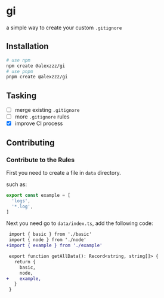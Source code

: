 # gi

a simple way to create your custom `.gitignore`

## Installation

```bash
# use npm
npm create @alexzzz/gi
# use pnpm
pnpm create @alexzzz/gi
```

## Tasking

- [ ] merge existing `.gitignore`
- [ ] more `.gitignore` rules
- [x] improve CI process

## Contributing

### Contribute to the Rules

First you need to create a file in `data` directory.

such as:

```ts
export const example = [
  'logs',
  '*.log',
]
```

Next you need go to `data/index.ts`, add the following code:

```diff
 import { basic } from './basic'
 import { node } from './node'
+import { example } from './example'

 export function getAllData(): Record<string, string[]> {
   return {
     basic,
     node,
+    example,
   }
 }
```